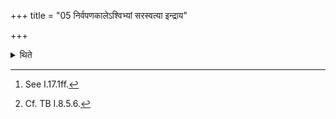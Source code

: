 +++
title = "05 निर्वपणकालेऽश्विभ्यां सरस्वत्या इन्द्राय"

+++

<details><summary>थिते</summary>

5. At the time[^1] of taking out (the material) he takes out ample rice-grains (for the sacrificial bread) for Aśvins, Sarasvatī; Indra Sutrāman.[^2]  

[^1]: See I.17.1ff.  

[^2]: Cf. TB I.8.5.6. 
</details>
